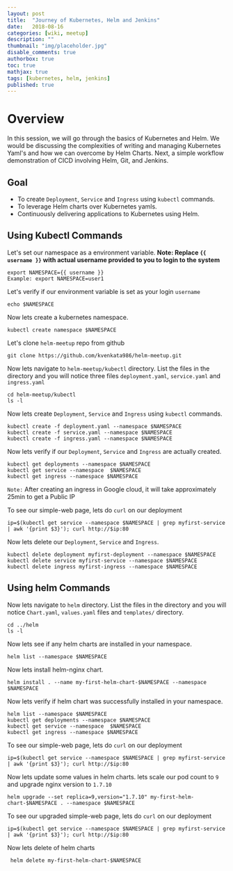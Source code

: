 ```yaml
---
layout: post
title:  "Journey of Kubernetes, Helm and Jenkins"
date:   2018-08-16
categories: [wiki, meetup]
description: ""
thumbnail: "img/placeholder.jpg"
disable_comments: true
authorbox: true
toc: true
mathjax: true
tags: [kubernetes, helm, jenkins]
published: true
---
```


# Overview

In this session, we will go through the basics of Kubernetes and Helm. We would be discussing the complexities of writing and managing Kubernetes Yaml's and how we can overcome by Helm Charts. Next, a simple workflow demonstration of  CICD involving Helm, Git, and Jenkins.

## Goal

- To create `Deployment`, `Service` and `Ingress` using `kubectl` commands.
- To leverage Helm charts over Kubernetes yamls.
- Continuously delivering applications to Kubernetes using Helm.

## Using Kubectl Commands

Let's set our namespace as a environment variable. **Note: Replace `{{ username }}` with actual username provided to you to login to the system**

    export NAMESPACE={{ username }}
    Example: export NAMESPACE=user1

Let's verify if our environment variable is set as your login `username`

    echo $NAMESPACE

Now lets create a kubernetes namespace.

    kubectl create namespace $NAMESPACE

Let's clone `helm-meetup` repo from github

	git clone https://github.com/kvenkata986/helm-meetup.git

Now lets navigate to `helm-meetup/kubectl` directory. List the files in the directory and you will notice three files `deployment.yaml`, `service.yaml` and `ingress.yaml`

    cd helm-meetup/kubectl
    ls -l

Now lets create `Deployment`, `Service` and `Ingress` using `kubectl` commands.

    kubectl create -f deployment.yaml --namespace $NAMESPACE
    kubectl create -f service.yaml --namespace $NAMESPACE
    kubectl create -f ingress.yaml --namespace $NAMESPACE

Now lets verify if our `Deployment`, `Service` and `Ingress` are actually created.

    kubectl get deployments --namespace $NAMESPACE
    kubectl get service --namespace  $NAMESPACE
    kubectl get ingress --namespace $NAMESPACE

`Note:` After creating an ingress in Google cloud, it will take approximately 25min to get a Public IP

To see our simple-web page, lets do `curl` on our deployment

    ip=$(kubectl get service --namespace $NAMESPACE | grep myfirst-service | awk '{print $3}'); curl http://$ip:80

Now lets delete our `Deployment`, `Service` and `Ingress`.

    kubectl delete deployment myfirst-deployment --namespace $NAMESPACE
    kubectl delete service myfirst-service --namespace $NAMESPACE
    kubectl delete ingress myfirst-ingress --namespace $NAMESPACE

## Using helm Commands

Now lets navigate to `helm` directory. List the files in the directory and you will notice `Chart.yaml`, `values.yaml` files and `templates/` directory.

    cd ../helm
    ls -l

Now lets see if any helm charts are installed in your namespace.

    helm list --namespace $NAMESPACE

Now lets install helm-nginx chart.

    helm install . --name my-first-helm-chart-$NAMESPACE --namespace $NAMESPACE

Now lets verify if helm chart was successfully installed in your namespace.

    helm list --namespace $NAMESPACE
    kubectl get deployments --namespace $NAMESPACE
    kubectl get service --namespace  $NAMESPACE
    kubectl get ingress --namespace $NAMESPACE

To see our simple-web page, lets do `curl` on our deployment

    ip=$(kubectl get service --namespace $NAMESPACE | grep myfirst-service | awk '{print $3}'); curl http://$ip:80

Now lets update some values in helm charts. lets scale our pod count to `9` and upgrade nginx version to `1.7.10`

    helm upgrade --set replica=9,version="1.7.10" my-first-helm-chart-$NAMESPACE . --namespace $NAMESPACE

To see our upgraded simple-web page, lets do `curl` on our deployment

    ip=$(kubectl get service --namespace $NAMESPACE | grep myfirst-service | awk '{print $3}'); curl http://$ip:80

Now lets delete of helm charts

     helm delete my-first-helm-chart-$NAMESPACE





